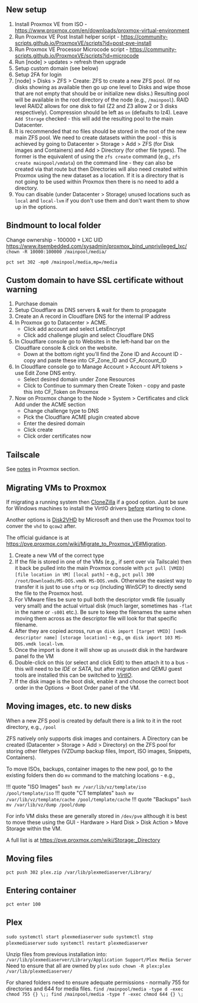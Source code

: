 ## New setup
1. Install Proxmox VE from ISO - https://www.proxmox.com/en/downloads/proxmox-virtual-environment
1. Run Proxmox VE Post Install helper script - https://community-scripts.github.io/ProxmoxVE/scripts?id=post-pve-install
1. Run Proxmox VE Processor Microcode script - https://community-scripts.github.io/ProxmoxVE/scripts?id=microcode
1. Run [node] > updates > refresh then upgrade
1. Setup custom domain (see below)
1. Setup 2FA for login
1. [node] > Disks > ZFS > Create: ZFS to create a new ZFS pool.  (If no disks showing as available then go up one level to Disks and wipe those that are not empty that should be or initialize new disks.)  Resulting pool will be available in the root directory of the node (e.g., `/mainpool`).  RAID level RAIDZ allows for one disk to fail (Z2 and Z3 allow 2 or 3 disks respectively).  Compression should be left as `on` (defaults to lz4).  Leave `Add Storage` checked - this will add the resulting pool to the main Datacenter.
1. It is recommended that no files should be stored in the root of the new main ZFS pool.  We need to create datasets within the pool - this is achieved by going to Datacenter > Storage > Add > ZFS (for Disk images and Containers) and Add > Directory (for other file types).  The former is the equivalent of using the `zfs create` command (e.g., `zfs create mainpool/vmdata`) on the command line - they can also be created via that route but then Directories will also need created within Proxmox using the new dataset as a location.  If it is a directory that is not going to be used within Proxmox then there is no need to add a directory.
1. You can disable (under Datacenter > Storage) unused locations such as `local` and `local-lvm` if you don't use them and don't want them to show up in the options.

## Bindmount to local folder
Change ownership - 100000 + LXC UID https://www.itsembedded.com/sysadmin/proxmox_bind_unprivileged_lxc/
`chown -R 10000:100000 /mainpool/media/`

`pct set 302 -mp0 /mainpool/media,mp=/media`

## Custom domain to have SSL certificate without warning
1. Purchase domain
1. Setup Cloudflare as DNS servers & wait for them to propagate
1. Create an A record in Cloudflare DNS for the internal IP address
1. In Proxmox go to Datacenter > ACME.
    - Click add account and select LetsEncrypt
    - Click add challenge plugin and select Cloudflare DNS
1. In Cloudflare console go to Websites in the left-hand bar on the Cloudflare console & click on the website.
    - Down at the bottom right you'll find the Zone ID and Account ID - copy and paste these into CF_Zone_ID and CF_Account_ID
1. In Cloudflare console go to Manage Account > Account API tokens > use Edit Zone DNS entry.
    - Select desired domain under Zone Resources
    - Click to Continue to summary then Create Token - copy and paste this into CF_Token on Proxmox
1. Now on Proxmox change to the Node > System > Certificates and click Add under the ACME section
    - Change challenge type to DNS
    - Pick the Cloudflare ACME plugin created above
    - Enter the desired domain
    - Click create
    - Click order certificates now

## Tailscale
See [notes](tailscale.md#setting-up-in-proxmox-within-a-linux-lxc) in Proxmox section.

## Migrating VMs to Proxmox
If migrating a running system then [CloneZilla](https://www.clonezilla.org) if a good option. Just be sure for Windows machines to install the VirtIO drivers [before](https://www.reddit.com/r/Proxmox/comments/tvy1vf/comment/i3di51v/?utm_source=share&utm_medium=web3x&utm_name=web3xcss&utm_term=1&utm_content=share_button) starting to clone.

Another options is [Disk2VHD](https://learn.microsoft.com/en-us/sysinternals/downloads/disk2vhd) by Microsoft and then use the Proxmox tool to conver the `vhd` to `qcow2` after.

The official guidance is at https://pve.proxmox.com/wiki/Migrate_to_Proxmox_VE#Migration.

1. Create a new VM of the correct type
1. If the file is stored in one of the VMs (e.g., if sent over via Tailscale) then it back be pulled into the main Proxmox console with `pct pull [VMID] [file location in VM] [local path]` - e.g., `pct pull 300 /root/Downloads/MS-DOS.vmdk MS-DOS.vmdk`.  Otherwise the easiest way to transfer it is just to use `sftp` or `scp` (including WinSCP) to directly send the file to the Proxmox host.
1. For VMware files be sure to pull both the descriptor vmdk file (usually very small) and the actual virtual disk (much larger, sometimes has `-flat` in the name or `-s001` etc.).  Be sure to keep the filenames the same when moving them across as the descriptor file will look for that specific filename.
1. After they are copied across, run `qm disk import [target VMID] [vmdk descriptor name] [storage location]` - e.g., `qm disk import 103 MS-DOS.vmdk local-lvm`.
1. Once the import is done it will show up as `unusedX` disk in the hardware panel fo the VM
1. Double-click on this (or select and click Edit) to then attach it to a bus - this will need to be *IDE* or *SATA*, but after migration and QEMU guest tools are installed this can be switched to *[VirtIO](https://pve.proxmox.com/wiki/Paravirtualized_Block_Drivers_for_Windows)*.
1. If the disk image is the boot disk, enable it and choose the correct boot order in the Options → Boot Order panel of the VM.

## Moving images, etc. to new disks
When a new ZFS pool is created by default there is a link to it in the root directory, e.g., `/pool`

ZFS natively only supports disk images and containers.  A Directory can be created (Datacenter > Storage > Add > Directory) on the ZFS pool for storing other filetypes (VZDump backup files, Import, ISO images, Snippets, Containers).

To move ISOs, backups, container images to the new pool, go to the existing folders then do `mv` command to the matching locations - e.g.,  

!!! quote "ISO Images"
    ``` bash
    mv /var/lib/vz/template/iso /pool/template/iso
    ```
!!! quote "CT templates"
    ``` bash
    mv /var/lib/vz/template/cache /pool/template/cache
    ```
!!! quote "Backups"
    ``` bash
    mv /var/lib/vz/dump /pool/dump
    ```

For info VM disks these are generally stored in `/dev/pve` although it is best to move these using the GUI - Hardware > Hard Disk > Disk Action > Move Storage within the VM.

A full list is at https://pve.proxmox.com/wiki/Storage:_Directory

## Moving files
`pct push 302 plex.zip /var/lib/plexmediaserver/Library/`

## Entering container
`pct enter 100`

## Plex
`sudo systemctl start plexmediaserver`
`sudo systemctl stop plexmediaserver`
`sudo systemctl restart plexmediaserver`

Unzip files from previous installation into:
`/var/lib/plexmediaserver/Library/Application Support/Plex Media Server`
Need to ensure that all are owned by `plex`
`sudo chown -R plex:plex /var/lib/plexmediaserver/`

For shared folders need to ensure adequate permissions - normally 755 for directories and 644 for media files.
`find /mainpool/media -type d -exec chmod 755 {} \;; find /mainpool/media -type f -exec chmod 644 {} \;`